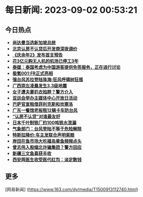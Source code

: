 
# 每日新闻: 2023-09-02 00:53:21
## 今日热点

- **[尚达曼当选新加坡总统](https://www.163.com/search?keyword=%E5%B0%9A%E8%BE%BE%E6%9B%BC%E5%BD%93%E9%80%89%E6%96%B0%E5%8A%A0%E5%9D%A1%E6%80%BB%E7%BB%9F)**
- **[北京认房不认贷后开发商深夜调价](https://www.163.com/search?keyword=%E5%8C%97%E4%BA%AC%E8%AE%A4%E6%88%BF%E4%B8%8D%E8%AE%A4%E8%B4%B7%E5%90%8E%E5%BC%80%E5%8F%91%E5%95%86%E6%B7%B1%E5%A4%9C%E8%B0%83%E4%BB%B7)**
- **[《庆余年2》发布首支预告](https://www.163.com/search?keyword=%E3%80%8A%E5%BA%86%E4%BD%99%E5%B9%B42%E3%80%8B%E5%8F%91%E5%B8%83%E9%A6%96%E6%94%AF%E9%A2%84%E5%91%8A)**
- **[花3亿元购无人机的机场已停工3年](https://www.163.com/search?keyword=%E8%8A%B13%E4%BA%BF%E5%85%83%E8%B4%AD%E6%97%A0%E4%BA%BA%E6%9C%BA%E7%9A%84%E6%9C%BA%E5%9C%BA%E5%B7%B2%E5%81%9C%E5%B7%A53%E5%B9%B4)**
- **[泰媒：泰国考虑为中国游客提供免签服务，正在进行讨论](https://www.163.com/search?keyword=%E6%B3%B0%E5%AA%92%EF%BC%9A%E6%B3%B0%E5%9B%BD%E8%80%83%E8%99%91%E4%B8%BA%E4%B8%AD%E5%9B%BD%E6%B8%B8%E5%AE%A2%E6%8F%90%E4%BE%9B%E5%85%8D%E7%AD%BE%E6%9C%8D%E5%8A%A1%EF%BC%8C%E6%AD%A3%E5%9C%A8%E8%BF%9B%E8%A1%8C%E8%AE%A8%E8%AE%BA)**
- **[极氪001:FR正式亮相](https://www.163.com/search?keyword=%E6%9E%81%E6%B0%AA001+FR%E6%AD%A3%E5%BC%8F%E4%BA%AE%E7%9B%B8)**
- **[强台风苏拉登陆珠海:狂风呼啸树狂摇](https://www.163.com/search?keyword=%E5%BC%BA%E5%8F%B0%E9%A3%8E%E8%8B%8F%E6%8B%89%E7%99%BB%E9%99%86%E7%8F%A0%E6%B5%B7+%E7%8B%82%E9%A3%8E%E5%91%BC%E5%95%B8%E6%A0%91%E7%8B%82%E6%91%87)**
- **[广西崇左凌晨发生3.3级地震](https://www.163.com/search?keyword=%E5%B9%BF%E8%A5%BF%E5%B4%87%E5%B7%A6%E5%87%8C%E6%99%A8%E5%8F%91%E7%94%9F3.3%E7%BA%A7%E5%9C%B0%E9%9C%87)**
- **[女子遭夫妻扒衣掐脖？警方介入](https://www.163.com/search?keyword=%E5%A5%B3%E5%AD%90%E9%81%AD%E5%A4%AB%E5%A6%BB%E6%89%92%E8%A1%A3%E6%8E%90%E8%84%96%EF%BC%9F%E8%AD%A6%E6%96%B9%E4%BB%8B%E5%85%A5)**
- **[亚运会举办主媒体中心开放日活动](https://www.163.com/search?keyword=%E4%BA%9A%E8%BF%90%E4%BC%9A%E4%B8%BE%E5%8A%9E%E4%B8%BB%E5%AA%92%E4%BD%93%E4%B8%AD%E5%BF%83%E5%BC%80%E6%94%BE%E6%97%A5%E6%B4%BB%E5%8A%A8)**
- **[巴萨官宣租借菲利克斯和坎塞洛](https://www.163.com/search?keyword=%E5%B7%B4%E8%90%A8%E5%AE%98%E5%AE%A3%E7%A7%9F%E5%80%9F%E8%8F%B2%E5%88%A9%E5%85%8B%E6%96%AF%E5%92%8C%E5%9D%8E%E5%A1%9E%E6%B4%9B)**
- **[广东一餐馆老板租12辆卡车防台风](https://www.163.com/search?keyword=%E5%B9%BF%E4%B8%9C%E4%B8%80%E9%A4%90%E9%A6%86%E8%80%81%E6%9D%BF%E7%A7%9F12%E8%BE%86%E5%8D%A1%E8%BD%A6%E9%98%B2%E5%8F%B0%E9%A3%8E)**
- **[“认房不认贷”对谁最友好](https://www.163.com/search?keyword=%E2%80%9C%E8%AE%A4%E6%88%BF%E4%B8%8D%E8%AE%A4%E8%B4%B7%E2%80%9D%E5%AF%B9%E8%B0%81%E6%9C%80%E5%8F%8B%E5%A5%BD)**
- **[日本千叶制铁厂约100吨铁水泄漏](https://www.163.com/search?keyword=%E6%97%A5%E6%9C%AC%E5%8D%83%E5%8F%B6%E5%88%B6%E9%93%81%E5%8E%82%E7%BA%A6100%E5%90%A8%E9%93%81%E6%B0%B4%E6%B3%84%E6%BC%8F)**
- **[气象部门：台风登陆不等于危险解除](https://www.163.com/search?keyword=%E6%B0%94%E8%B1%A1%E9%83%A8%E9%97%A8%EF%BC%9A%E5%8F%B0%E9%A3%8E%E7%99%BB%E9%99%86%E4%B8%8D%E7%AD%89%E4%BA%8E%E5%8D%B1%E9%99%A9%E8%A7%A3%E9%99%A4)**
- **[特斯拉降价:车主发联合声明索赔](https://www.163.com/search?keyword=%E7%89%B9%E6%96%AF%E6%8B%89%E9%99%8D%E4%BB%B7+%E8%BD%A6%E4%B8%BB%E5%8F%91%E8%81%94%E5%90%88%E5%A3%B0%E6%98%8E%E7%B4%A2%E8%B5%94)**
- **[岸田在鱼市场大吃福岛章鱼频频点头](https://www.163.com/search?keyword=%E5%B2%B8%E7%94%B0%E5%9C%A8%E9%B1%BC%E5%B8%82%E5%9C%BA%E5%A4%A7%E5%90%83%E7%A6%8F%E5%B2%9B%E7%AB%A0%E9%B1%BC%E9%A2%91%E9%A2%91%E7%82%B9%E5%A4%B4)**
- **[曾志伟入股缅北诈骗集团？警方回应](https://www.163.com/search?keyword=%E6%9B%BE%E5%BF%97%E4%BC%9F%E5%85%A5%E8%82%A1%E7%BC%85%E5%8C%97%E8%AF%88%E9%AA%97%E9%9B%86%E5%9B%A2%EF%BC%9F%E8%AD%A6%E6%96%B9%E5%9B%9E%E5%BA%94)**
- **[新疆三文鱼喜获丰收](https://www.163.com/search?keyword=%E6%96%B0%E7%96%86%E4%B8%89%E6%96%87%E9%B1%BC%E5%96%9C%E8%8E%B7%E4%B8%B0%E6%94%B6)**
- **[西安两医生收受医代红包：淡定数钱](https://www.163.com/search?keyword=%E8%A5%BF%E5%AE%89%E4%B8%A4%E5%8C%BB%E7%94%9F%E6%94%B6%E5%8F%97%E5%8C%BB%E4%BB%A3%E7%BA%A2%E5%8C%85%EF%BC%9A%E6%B7%A1%E5%AE%9A%E6%95%B0%E9%92%B1)**

## 更多
[网易新闻] (https://www.163.com/dy/media/T1500913112740.html)
